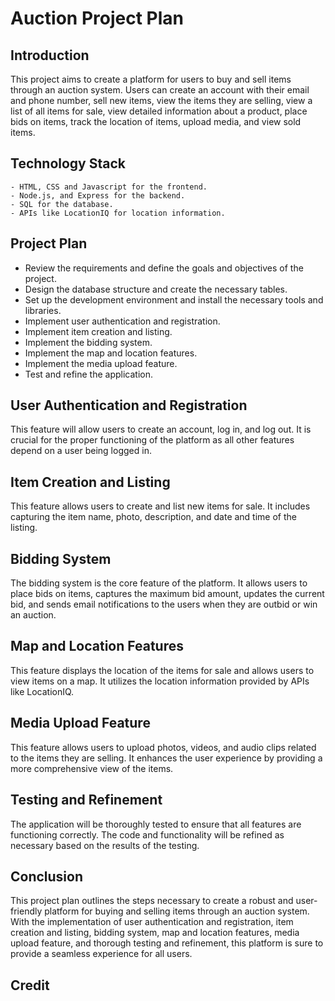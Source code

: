 # Auction Project Plan

## Introduction

This project aims to create a platform for users to buy and sell items through an auction system. Users can create an account with their email and phone number, sell new items, view the items they are selling, view a list of all items for sale, view detailed information about a product, place bids on items, track the location of items, upload media, and view sold items.

## Technology Stack
```
- HTML, CSS and Javascript for the frontend.
- Node.js, and Express for the backend.
- SQL for the database.
- APIs like LocationIQ for location information.

```
## Project Plan
* Review the requirements and define the goals and objectives of the project.
* Design the database structure and create the necessary tables.
* Set up the development environment and install the necessary tools and libraries.
* Implement user authentication and registration.
* Implement item creation and listing.
* Implement the bidding system.
* Implement the map and location features.
* Implement the media upload feature.
* Test and refine the application.

## User Authentication and Registration
This feature will allow users to create an account, log in, and log out. It is crucial for the proper functioning of the platform as all other features depend on a user being logged in.

## Item Creation and Listing
This feature allows users to create and list new items for sale. It includes capturing the item name, photo, description, and date and time of the listing.

## Bidding System
The bidding system is the core feature of the platform. It allows users to place bids on items, captures the maximum bid amount, updates the current bid, and sends email notifications to the users when they are outbid or win an auction.

## Map and Location Features
This feature displays the location of the items for sale and allows users to view items on a map. It utilizes the location information provided by APIs like LocationIQ.

## Media Upload Feature
This feature allows users to upload photos, videos, and audio clips related to the items they are selling. It enhances the user experience by providing a more comprehensive view of the items.

## Testing and Refinement
The application will be thoroughly tested to ensure that all features are functioning correctly. The code and functionality will be refined as necessary based on the results of the testing.

## Conclusion
This project plan outlines the steps necessary to create a robust and user-friendly platform for buying and selling items through an auction system. With the implementation of user authentication and registration, item creation and listing, bidding system, map and location features, media upload feature, and thorough testing and refinement, this platform is sure to provide a seamless experience for all users.

## Credit 